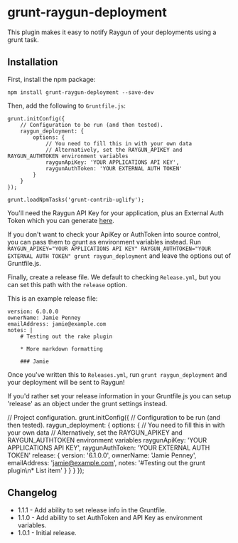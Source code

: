 # grunt-raygun-deployment

This plugin makes it easy to notify Raygun of your deployments using a grunt task.

## Installation

First, install the npm package:

    npm install grunt-raygun-deployment --save-dev

Then, add the following to `Gruntfile.js`:

    grunt.initConfig({
        // Configuration to be run (and then tested).
        raygun_deployment: {
            options: {
                // You need to fill this in with your own data
                // Alternatively, set the RAYGUN_APIKEY and RAYGUN_AUTHTOKEN environment variables
                raygunApiKey: 'YOUR APPLICATIONS API KEY',
                raygunAuthToken: 'YOUR EXTERNAL AUTH TOKEN'
            }
        }
    });

    grunt.loadNpmTasks('grunt-contrib-uglify');


You'll need the Raygun API Key for your application, plus an External Auth Token which you can generate [here](https://app.raygun.io/user).

If you don't want to check your ApiKey or AuthToken into source control, you can pass them to grunt as environment variables instead.
Run `RAYGUN_APIKEY="YOUR APPLICATIONS API KEY" RAYGUN_AUTHTOKEN="YOUR EXTERNAL AUTH TOKEN" grunt raygun_deployment` and leave the options out of Gruntfile.js.

Finally, create a release file. We default to checking `Release.yml`, but you can set this path with the `release` option.

This is an example release file:

    version: 6.0.0.0
    ownerName: Jamie Penney
    emailAddress: jamie@example.com
    notes: |
        # Testing out the rake plugin

        * More markdown formatting

        ### Jamie

Once you've written this to `Releases.yml`, run `grunt raygun_deployment` and your deployment will be sent to Raygun!

If you'd rather set your release information in your Gruntfile.js you can setup 'release' as an object under the grunt settings instead.

  // Project configuration.
  grunt.initConfig({
    // Configuration to be run (and then tested).
    raygun_deployment: {
      options: {
        // You need to fill this in with your own data
        // Alternatively, set the RAYGUN_APIKEY and RAYGUN_AUTHTOKEN environment variables
        raygunApiKey: 'YOUR APPLICATIONS API KEY',
        raygunAuthToken: 'YOUR EXTERNAL AUTH TOKEN'
        release: {
          version: '6.1.0.0',
          ownerName: 'Jamie Penney',
          emailAddress: 'jamie@example.com',
          notes: '#Testing out the grunt plugin\n* List item'
        }
      }
    }
  });

## Changelog

* 1.1.1 - Add ability to set release info in the Gruntfile.
* 1.1.0 - Add ability to set AuthToken and API Key as environment variables.
* 1.0.1 - Initial release.
